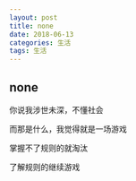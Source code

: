 ```yaml
---
layout: post
title: none
date: 2018-06-13
categories: 生活
tags: 生活
---
```


## none

你说我涉世未深，不懂社会

而那是什么，我觉得就是一场游戏

掌握不了规则的就淘汰

了解规则的继续游戏

